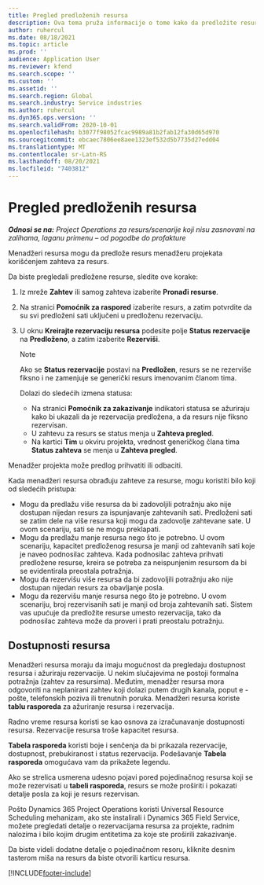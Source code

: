 ```yaml
---
title: Pregled predloženih resursa
description: Ova tema pruža informacije o tome kako da predložite resurse za projekte.
author: ruhercul
ms.date: 08/18/2021
ms.topic: article
ms.prod: ''
audience: Application User
ms.reviewer: kfend
ms.search.scope: ''
ms.custom: ''
ms.assetid: ''
ms.search.region: Global
ms.search.industry: Service industries
ms.author: ruhercul
ms.dyn365.ops.version: ''
ms.search.validFrom: 2020-10-01
ms.openlocfilehash: b3077f98052fcac9989a81b2fab12fa30d65d970
ms.sourcegitcommit: ebcaec7806ee8aee1323ef532d5b7735d27edd04
ms.translationtype: MT
ms.contentlocale: sr-Latn-RS
ms.lasthandoff: 08/20/2021
ms.locfileid: "7403812"
---
```

# <a name="review-proposed-resources"></a>Pregled predloženih resursa

_**Odnosi se na:** Project Operations za resurs/scenarije koji nisu zasnovani na zalihama, laganu primenu – od pogodbe do profakture_

Menadžeri resursa mogu da predlože resurs menadžeru projekata korišćenjem zahteva za resurs.

Da biste pregledali predložene resurse, sledite ove korake:

1. Iz mreže **Zahtev** ili samog zahteva izaberite **Pronađi resurse**.
2. Na stranici **Pomoćnik za raspored** izaberite resurs, a zatim potvrdite da su svi predloženi sati uključeni u predloženu rezervaciju.
3. U oknu **Kreirajte rezervaciju resursa** podesite polje **Status rezervacije** na **Predloženo**, a zatim izaberite **Rezerviši**.

    > [!NOTE]
    > Ako se **Status rezervacije** postavi na **Predložen**, resurs se ne rezerviše fiksno i ne zamenjuje se generički resurs imenovanim članom tima.

    Dolazi do sledećih izmena statusa:

    - Na stranici **Pomoćnik za zakazivanje** indikatori statusa se ažuriraju kako bi ukazali da je rezervacija predložena, a da resurs nije fiksno rezervisan.
    - U zahtevu za resurs se status menja u **Zahteva pregled**.
    - Na kartici **Tim** u okviru projekta, vrednost generičkog člana tima **Status zahteva** se menja u **Zahteva pregled**.

Menadžer projekta može predlog prihvatiti ili odbaciti.

Kada menadžeri resursa obrađuju zahteve za resurse, mogu koristiti bilo koji od sledećih pristupa:

- Mogu da predlažu više resursa da bi zadovoljili potražnju ako nije dostupan nijedan resurs za ispunjavanje zahtevanih sati. Predloženi sati se zatim dele na više resursa koji mogu da zadovolje zahtevane sate. U ovom scenariju, sati se ne mogu preklapati.
- Mogu da predlažu manje resursa nego što je potrebno. U ovom scenariju, kapacitet predloženog resursa je manji od zahtevanih sati koje je naveo podnosilac zahteva. Kada podnosilac zahteva prihvati predložene resurse, kreira se potreba za neispunjenim resursom da bi se evidentirala preostala potražnja.
- Mogu da rezervišu više resursa da bi zadovoljili potražnju ako nije dostupan nijedan resurs za obavljanje posla.
- Mogu da rezervišu manje resursa nego što je potrebno. U ovom scenariju, broj rezervisanih sati je manji od broja zahtevanih sati. Sistem vas upućuje da predložite resurse umesto rezervacija, tako da podnosilac zahteva može da proveri i prati preostalu potražnju.

## <a name="resource-availability"></a>Dostupnosti resursa

Menadžeri resursa moraju da imaju mogućnost da pregledaju dostupnost resursa i ažuriraju rezervacije. U nekim slučajevima ne postoji formalna potražnja (zahtev za resursima). Međutim, menadžer resursa mora odgovoriti na neplanirani zahtev koji dolazi putem drugih kanala, poput e -pošte, telefonskih poziva ili trenutnih poruka. Menadžeri resursa koriste **tablu rasporeda** za ažuriranje resursa i rezervacija.

Radno vreme resursa koristi se kao osnova za izračunavanje dostupnosti resursa. Rezervacije resursa troše kapacitet resursa.

**Tabela rasporeda** koristi boje i senčenja da bi prikazala rezervacije, dostupnost, prebukiranost i status rezervacija. Podešavanje **Tabela rasporeda** omogućava vam da prikažete legendu.

Ako se strelica usmerena udesno pojavi pored pojedinačnog resursa koji se može rezervisati u **tabeli rasporeda**, resurs se može proširiti i pokazati detalje posla za koji je resurs rezervisan.

Pošto Dynamics 365 Project Operations koristi Universal Resource Scheduling mehanizam, ako ste instalirali i Dynamics 365 Field Service, možete pregledati detalje o rezervacijama resursa za projekte, radnim nalozima i bilo kojim drugim entitetima za koje ste proširili zakazivanje.

Da biste videli dodatne detalje o pojedinačnom resoru, kliknite desnim tasterom miša na resurs da biste otvorili karticu resursa.



[!INCLUDE[footer-include](../includes/footer-banner.md)]
